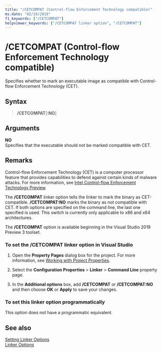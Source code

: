 ```yaml
---
title: "/CETCOMPAT (Control-flow Enforcement Technology compatible)"
ms.date: "02/19/2019"
f1_keywords: ["/CETCOMPAT"]
helpviewer_keywords: ["/CETCOMPAT linker option", "/CETCOMPAT"]
---
```

# /CETCOMPAT (Control-flow Enforcement Technology compatible)

Specifies whether to mark an executable image as compatible with Control-flow Enforcement Technology (CET).

## Syntax

> **/CETCOMPAT**\[**:NO**]

## Arguments

**NO**<br/>
Specifies that the executable should not be marked compatible with CET.

## Remarks

Control-flow Enforcement Technology (CET) is a computer processor feature that provides capabilities to defend against certain kinds of malware attacks. For more information, see [Intel Control-flow Enforcement Technology Preview](https://software.intel.com/sites/default/files/managed/4d/2a/control-flow-enforcement-technology-preview.pdf).

The **/CETCOMPAT** linker option tells the linker to mark the binary as CET-compatible. **/CETCOMPAT:NO** marks the binary as not compatible with CET. If both options are specified on the command line, the last one specified is used. This switch is currently only applicable to x86 and x64 architectures.

The **/CETCOMPAT** option is available beginning in the Visual Studio 2019 Preview 3 toolset.

### To set the /CETCOMPAT linker option in Visual Studio

1. Open the **Property Pages** dialog box for the project. For more information, see [Working with Project Properties](../../ide/working-with-project-properties.md).

1. Select the **Configuration Properties** > **Linker** > **Command Line** property page.

1. In the **Additional options** box, add **/CETCOMPAT** or **/CETCOMPAT:NO** and then choose **OK** or **Apply** to save your changes.

### To set this linker option programmatically

This option does not have a programmatic equivalent.

## See also

[Setting Linker Options](../../build/reference/setting-linker-options.md)<br/>
[Linker Options](../../build/reference/linker-options.md)
